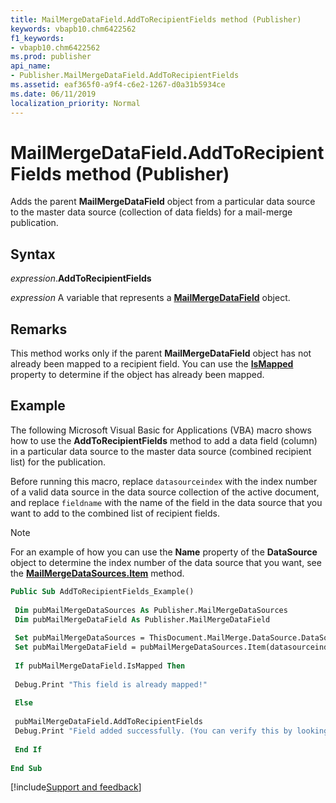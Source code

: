 ```yaml
---
title: MailMergeDataField.AddToRecipientFields method (Publisher)
keywords: vbapb10.chm6422562
f1_keywords:
- vbapb10.chm6422562
ms.prod: publisher
api_name:
- Publisher.MailMergeDataField.AddToRecipientFields
ms.assetid: eaf365f0-a9f4-c6e2-1267-d0a31b5934ce
ms.date: 06/11/2019
localization_priority: Normal
---
```



# MailMergeDataField.AddToRecipientFields method (Publisher)

Adds the parent **MailMergeDataField** object from a particular data source to the master data source (collection of data fields) for a mail-merge publication.


## Syntax

_expression_.**AddToRecipientFields**

_expression_ A variable that represents a **[MailMergeDataField](Publisher.MailMergeDataField.md)** object.


## Remarks

This method works only if the parent **MailMergeDataField** object has not already been mapped to a recipient field. You can use the **[IsMapped](Publisher.MailMergeDataField.IsMapped.md)** property to determine if the object has already been mapped.


## Example

The following Microsoft Visual Basic for Applications (VBA) macro shows how to use the **AddToRecipientFields** method to add a data field (column) in a particular data source to the master data source (combined recipient list) for the publication.

Before running this macro, replace `datasourceindex` with the index number of a valid data source in the data source collection of the active document, and replace `fieldname` with the name of the field in the data source that you want to add to the combined list of recipient fields.

> [!NOTE] 
> For an example of how you can use the **Name** property of the **DataSource** object to determine the index number of the data source that you want, see the **[MailMergeDataSources.Item](Publisher.MailMergeDataSources.Item.md)** method.

```vb
Public Sub AddToRecipientFields_Example() 
 
 Dim pubMailMergeDataSources As Publisher.MailMergeDataSources 
 Dim pubMailMergeDataField As Publisher.MailMergeDataField 
 
 Set pubMailMergeDataSources = ThisDocument.MailMerge.DataSource.DataSources 
 Set pubMailMergeDataField = pubMailMergeDataSources.Item(datasourceindex).DataFields.Item("fieldname") 
 
 If pubMailMergeDataField.IsMapped Then 
 
 Debug.Print "This field is already mapped!" 
 
 Else 
 
 pubMailMergeDataField.AddToRecipientFields 
 Debug.Print "Field added successfully. (You can verify this by looking at the recipient or product list in the UI.)" 
 
 End If 
 
End Sub
```

[!include[Support and feedback](~/includes/feedback-boilerplate.md)]